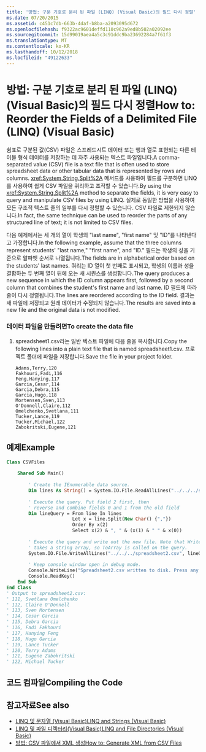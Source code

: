 ```yaml
---
title: '방법: 구분 기호로 분리 된 파일 (LINQ) (Visual Basic)의 필드 다시 정렬'
ms.date: 07/20/2015
ms.assetid: c451c7db-663b-4daf-b8ba-a2093095d672
ms.openlocfilehash: f9322ac9601deffd110c962a9ed8b502a02092ee
ms.sourcegitcommit: 15d99019aea4a5c3c91ddc9ba23692284a7f61f3
ms.translationtype: MT
ms.contentlocale: ko-KR
ms.lasthandoff: 10/12/2018
ms.locfileid: "49122633"
---
```

# <a name="how-to-reorder-the-fields-of-a-delimited-file-linq-visual-basic"></a><span data-ttu-id="4f879-102">방법: 구분 기호로 분리 된 파일 (LINQ) (Visual Basic)의 필드 다시 정렬</span><span class="sxs-lookup"><span data-stu-id="4f879-102">How to: Reorder the Fields of a Delimited File (LINQ) (Visual Basic)</span></span>
<span data-ttu-id="4f879-103">쉼표로 구분된 값(CSV) 파일은 스프레드시트 데이터 또는 행과 열로 표현되는 다른 테이블 형식 데이터를 저장하는 데 자주 사용되는 텍스트 파일입니다.</span><span class="sxs-lookup"><span data-stu-id="4f879-103">A comma-separated value (CSV) file is a text file that is often used to store spreadsheet data or other tabular data that is represented by rows and columns.</span></span> <span data-ttu-id="4f879-104"><xref:System.String.Split%2A> 메서드를 사용하여 필드를 구분하면 LINQ를 사용하여 쉽게 CSV 파일을 쿼리하고 조작할 수 있습니다.</span><span class="sxs-lookup"><span data-stu-id="4f879-104">By using the <xref:System.String.Split%2A> method to separate the fields, it is very easy to query and manipulate CSV files by using LINQ.</span></span> <span data-ttu-id="4f879-105">실제로 동일한 방법을 사용하여 모든 구조적 텍스트 줄의 일부를 다시 정렬할 수 있습니다. CSV 파일로 제한되지 않습니다.</span><span class="sxs-lookup"><span data-stu-id="4f879-105">In fact, the same technique can be used to reorder the parts of any structured line of text; it is not limited to CSV files.</span></span>  
  
 <span data-ttu-id="4f879-106">다음 예제에서는 세 개의 열이 학생의 "last name", "first name" 및 "ID"를 나타낸다고 가정합니다.</span><span class="sxs-lookup"><span data-stu-id="4f879-106">In the following example, assume that the three columns represent students' "last name," "first name", and "ID."</span></span> <span data-ttu-id="4f879-107">필드는 학생의 성을 기준으로 알파벳 순서로 나열됩니다.</span><span class="sxs-lookup"><span data-stu-id="4f879-107">The fields are in alphabetical order based on the students' last names.</span></span> <span data-ttu-id="4f879-108">쿼리는 ID 열이 첫 번째로 표시되고, 학생의 이름과 성을 결합하는 두 번째 열이 뒤에 오는 새 시퀀스를 생성합니다.</span><span class="sxs-lookup"><span data-stu-id="4f879-108">The query produces a new sequence in which the ID column appears first, followed by a second column that combines the student's first name and last name.</span></span> <span data-ttu-id="4f879-109">ID 필드에 따라 줄이 다시 정렬됩니다.</span><span class="sxs-lookup"><span data-stu-id="4f879-109">The lines are reordered according to the ID field.</span></span> <span data-ttu-id="4f879-110">결과는 새 파일에 저장되고 원래 데이터가 수정되지 않습니다.</span><span class="sxs-lookup"><span data-stu-id="4f879-110">The results are saved into a new file and the original data is not modified.</span></span>  
  
### <a name="to-create-the-data-file"></a><span data-ttu-id="4f879-111">데이터 파일을 만들려면</span><span class="sxs-lookup"><span data-stu-id="4f879-111">To create the data file</span></span>  
  
1.  <span data-ttu-id="4f879-112">spreadsheet1.csv라는 일반 텍스트 파일에 다음 줄을 복사합니다.</span><span class="sxs-lookup"><span data-stu-id="4f879-112">Copy the following lines into a plain text file that is named spreadsheet1.csv.</span></span> <span data-ttu-id="4f879-113">프로젝트 폴더에 파일을 저장합니다.</span><span class="sxs-lookup"><span data-stu-id="4f879-113">Save the file in your project folder.</span></span>  
  
    ```  
    Adams,Terry,120  
    Fakhouri,Fadi,116  
    Feng,Hanying,117  
    Garcia,Cesar,114  
    Garcia,Debra,115  
    Garcia,Hugo,118  
    Mortensen,Sven,113  
    O'Donnell,Claire,112  
    Omelchenko,Svetlana,111  
    Tucker,Lance,119  
    Tucker,Michael,122  
    Zabokritski,Eugene,121  
    ```  
  
## <a name="example"></a><span data-ttu-id="4f879-114">예제</span><span class="sxs-lookup"><span data-stu-id="4f879-114">Example</span></span>  
  
```vb  
Class CSVFiles  
  
    Shared Sub Main()  
  
        ' Create the IEnumerable data source.  
        Dim lines As String() = System.IO.File.ReadAllLines("../../../spreadsheet1.csv")  
  
        ' Execute the query. Put field 2 first, then  
        ' reverse and combine fields 0 and 1 from the old field  
        Dim lineQuery = From line In lines   
                        Let x = line.Split(New Char() {","})   
                        Order By x(2)   
                        Select x(2) & ", " & (x(1) & " " & x(0))  
  
        ' Execute the query and write out the new file. Note that WriteAllLines  
        ' takes a string array, so ToArray is called on the query.  
        System.IO.File.WriteAllLines("../../../spreadsheet2.csv", lineQuery.ToArray())  
  
        ' Keep console window open in debug mode.  
        Console.WriteLine("Spreadsheet2.csv written to disk. Press any key to exit")  
        Console.ReadKey()  
    End Sub  
End Class  
' Output to spreadsheet2.csv:  
' 111, Svetlana Omelchenko  
' 112, Claire O'Donnell  
' 113, Sven Mortensen  
' 114, Cesar Garcia  
' 115, Debra Garcia  
' 116, Fadi Fakhouri  
' 117, Hanying Feng  
' 118, Hugo Garcia  
' 119, Lance Tucker  
' 120, Terry Adams  
' 121, Eugene Zabokritski  
' 122, Michael Tucker  
```  
  
## <a name="compiling-the-code"></a><span data-ttu-id="4f879-115">코드 컴파일</span><span class="sxs-lookup"><span data-stu-id="4f879-115">Compiling the Code</span></span>  
  
## <a name="see-also"></a><span data-ttu-id="4f879-116">참고자료</span><span class="sxs-lookup"><span data-stu-id="4f879-116">See also</span></span>

- [<span data-ttu-id="4f879-117">LINQ 및 문자열 (Visual Basic)</span><span class="sxs-lookup"><span data-stu-id="4f879-117">LINQ and Strings (Visual Basic)</span></span>](../../../../visual-basic/programming-guide/concepts/linq/linq-and-strings.md)  
- [<span data-ttu-id="4f879-118">LINQ 및 파일 디렉터리(Visual Basic)</span><span class="sxs-lookup"><span data-stu-id="4f879-118">LINQ and File Directories (Visual Basic)</span></span>](../../../../visual-basic/programming-guide/concepts/linq/linq-and-file-directories.md)  
- [<span data-ttu-id="4f879-119">방법: CSV 파일에서 XML 생성</span><span class="sxs-lookup"><span data-stu-id="4f879-119">How to: Generate XML from CSV Files</span></span>](../../../../visual-basic/programming-guide/concepts/linq/how-to-generate-xml-from-csv-files.md)
